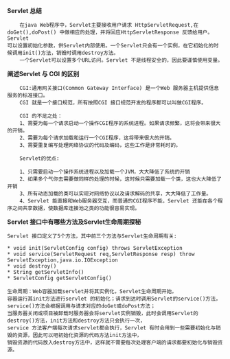 **Servlet 总结**

        在java Web程序中，Servlet主要接收用户请求 HttpServletRequest,在doGet(),doPost() 中做相应的处理，并将回应HttpServletResponse 反馈给用户。Servlet
    可以设置初始化参数，供Servlet内部使用。一个Servlet只会有一个实例，在它初始化的时候调用init()方法，销毁时调用destroy方法。
        一个Servlet可以设置多个URL访问。Servlet 不是线程安全的，因此要谨慎使用变量。
        
**阐述Servlet 与 CGI 的区别**

        CGI:通用网关接口(Common Gateway Interface) 是一个Web 服务器主机提供信息服务的标准接口。
        CGI 就是一个接口规范，所有按照CGI 接口规范开发的程序都可以叫做CGI程序。
        
        CGI 的不足之处：
        1、需要为每一个请求启动一个操作CGI程序的系统进程。如果请求频繁，这将会带来很大的开销。
        2、需要为每个请求加载和运行一个CGI程序，这将带来很大的开销。
        3、需要重复编写处理网络协议的代码及编码，这些工作是非常耗时的。
        
        Servlet的优点:
        
        1、只需要启动一个操作系统进程以及加载一个JVM，大大降低了系统的开销
        2、如果多个气你去需要做同样的处理的时候，这时候只需要加载一个类，这也大大降低了开销
        3、所有动态加载的类可以实现对网络协议以及请求解码的共享，大大降低了工作量。
        4、Servlet 能直接和Web服务器交互，而普通的CGI程序不能，Servlet 还能在各个程序之间共享数据，使数据库连接池之类的功能很容易实现。
        
**Servlet 接口中有哪些方法及Servlet生命周期探秘**

    Servlet 接口定义了5个方法，其中前三个方法与Servlet生命周期有关:
    
    * void init(ServletConfig config) throws ServletException
    * void service(ServletRequest req,ServletResponse resp) throw ServletException,java.io.IOException
    * void destroy()
    * String getServletInfo()
    * ServletConfig getServletConfig()
    
    生命周期：Web容器加载servlet并将其实例化，Servlet生命周期开始，
    容器运行其init方法进行servlet 的初始化；请求到达时调用Servlet的service()方法，service()方法会根据调用与请求对应的doGet或doPost方法；
    当服务器关闭或项目被卸载时服务器会将servlet实例销毁，此时会调用Servlet的destroy()方法，init方法和destroy方法只会执行一次，
    service 方法客户端每次请求servlet都会执行，Servlet 有时会用到一些需要初始化与销毁的资源，因此可以吧初始化资源的代码方法init方法中，
    销毁资源的代码放入destroy方法中，这样就不需要每次处理客户端的请求都要初始化与销毁资源。
     